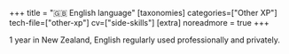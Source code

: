 +++
title = "🇬🇧 English language"
[taxonomies]
categories=["Other XP"]
tech-file=["other-xp"]
cv=["side-skills"]
[extra]
noreadmore = true
+++

1 year in New Zealand, English regularly used professionally and privately.
<!-- more -->